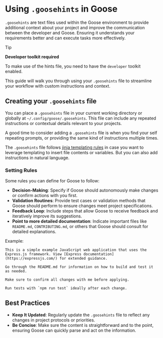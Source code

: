 # Using `.goosehints` in Goose

`.goosehints` are text files used within the Goose environment to provide additional context about your project and improve the communication between the developer and Goose. Ensuring it understands your requirements better and can execute tasks more effectively.

>[!TIP]
> **Developer toolkit required**
>
> To make use of the hints file, you need to have the `developer` toolkit enabled.

This guide will walk you through using your `.goosehints` file to streamline your workflow with custom instructions and context.

## Creating your `.goosehints` file
You can place a `.goosehints` file in your current working directory or globally at `~/.config/goose/.goosehints`. This file can include any repeated instructions or contextual details relevant to your projects.

A good time to consider adding a `.goosehints` file is when you find your self repeating prompts, or providing the same kind of instructions multiple times.

The `.goosehints` file follows [jinja templating rules][jinja-guide] in case you want to leverage templating to insert file contents or variables. But you can also add instructions in natural language.

### Setting Rules

Some rules you can define for Goose to follow:
- **Decision-Making**: Specify if Goose should autonomously make changes or confirm actions with you first.
- **Validation Routines**: Provide test cases or validation methods that Goose should perform to ensure changes meet project specifications.
- **Feedback Loop**: Include steps that allow Goose to receive feedback and iteratively improve its suggestions.
- **Point to more detailed documentation**: Indicate important files like `README.md`, `CONTRIBUTING.md`, or others that Goose should consult for detailed explanations.

Example:

```jinja
This is a simple example JavaScript web application that uses the Express.js framework. View [Express documentation](https://expressjs.com/) for extended guidance.

Go through the README.md for information on how to build and test it as needed.

Make sure to confirm all changes with me before applying.

Run tests with `npm run test` ideally after each change.
```

## Best Practices

- **Keep It Updated**: Regularly update the `.goosehints` file to reflect any changes in project protocols or priorities.
- **Be Concise**: Make sure the content is straightforward and to the point, ensuring Goose can quickly parse and act on the information.


[jinja-guide]: https://jinja.palletsprojects.com/en/3.1.x/